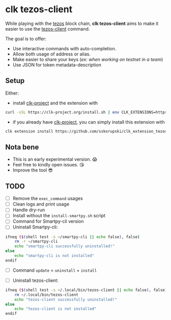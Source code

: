 # clk tezos-client 
While playing with the [tezos](https://tezos.com/) block chain, **clk tezos-client** aims to make it easier to use the [tezos-client](https://tezos.gitlab.io/shell/cli-commands.html) command. 

The goal is to offer:
* Use interactive commands with auto-completion.
* Allow both usage of address or alias.
* Make easier to share your keys (_ex: when working on testnet in a team_)
* Use JSON for token metadata-description

## Setup 
Either:

* install [clk-project](https://github.com/clk-project) and the extension with
```bash 
curl -sSL https://clk-project.org/install.sh | env CLK_EXTENSIONS=https://github.com/sskorupski/clk_extension_tezos_client bash
```
* if you already have [clk-project](https://github.com/clk-project), you can simply install this extension with
```bash
clk extension install https://github.com/sskorupski/clk_extension_tezos_client
```

## Nota bene
* This is an early experimental version. :scream:
* Feel free to kindly open issues. :kissing_heart:
* Improve the tool :sunglasses:

## TODO
* [ ] Remove the `exec_command` usages
* [ ] Clean logs and print usage
* [ ] Handle dry-run 
* [ ] Install without the `install-smartpy.sh` script
* [ ] Command for Smartpy-cli version
* [ ] Uninstall Smartpy-cli:
```bash
ifneq ($(shell test -s ~/smartpy-cli || echo false), false)
	rm -r ~/smartpy-cli
	echo "smartpy-cli successfully uninstalled!"
else
	echo "smartpy-cli is not installed"
endif 
```

* [ ] Command `update` = `uninstall` + `install`

* [ ] Uninstall tezos-client:
```bash
ifneq ($(shell test -s ~/.local/bin/tezos-client || echo false), false)
	rm ~/.local/bin/tezos-client
	echo "tezos-client successfully uninstalled!"
else
	echo "tezos-client is not installed"
endif
```